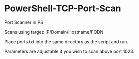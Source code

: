 # PowerShell-TCP-Port-Scan

Port Scanner in PS

Scans using target: IP/Domain/Hostname/FQDN

Place ports.txt into the same directory as the script and run.

Parameters are adjustable if you wish to scan above port 1023.
